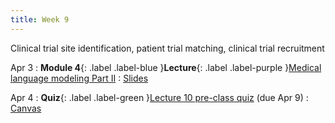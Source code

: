 ```yaml
---
title: Week 9
---
```


Clinical trial site identification, patient trial matching, clinical trial recruitment

Apr 3
: **Module 4**{: .label .label-blue }**Lecture**{: .label .label-purple }[Medical language modeling Part II](#)
  : [Slides](#)

Apr 4
: **Quiz**{: .label .label-green }[Lecture 10 pre-class quiz](#) (due Apr 9)
  : [Canvas](https://canvas.harvard.edu/courses/117878)
